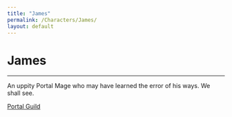 ```yaml
---
title: "James"
permalink: /Characters/James/
layout: default
---
```

# James
---
An uppity Portal Mage who may have learned the error of his ways. We shall see.

[Portal Guild](../../_Lexicon/PortalGuild.md) 